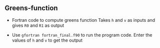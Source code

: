 ## Greens-function
- Fortran code to compute greens function
Takes `h` and `v` as inputs and gives `R0` and `R1` as output

- Use `gfortran fortran_final.f90` to run the program code.
Enter the values of `h` and `v` to get the output
